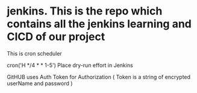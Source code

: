 # jenkins. This is the repo which contains all the jenkins learning and CICD of our project

This is cron scheduler

cron('H */4 * * 1-5') 
Place dry-run effort in Jenkins

GitHUB uses Auth Token for Authorization ( Token is a string of encrypted userName and password )